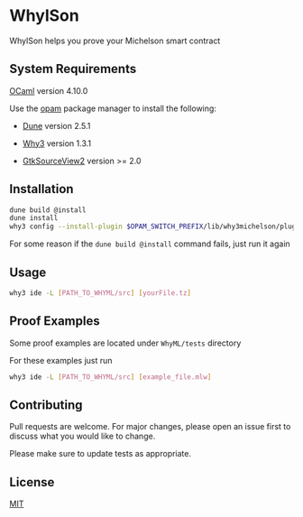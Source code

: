 # WhylSon

WhylSon helps you prove your Michelson smart contract

## System Requirements

[OCaml](https://ocaml.org/docs/install.html) version 4.10.0

Use the [opam](https://opam.ocaml.org/doc/Install.html) package manager to install the following:

- [Dune](https://github.com/ocaml/dune) version 2.5.1

- [Why3](http://why3.lri.fr/) version 1.3.1

- [GtkSourceView2](https://wiki.gnome.org/Projects/GtkSourceView) version >= 2.0

## Installation

```bash
dune build @install 
dune install
why3 config --install-plugin $OPAM_SWITCH_PREFIX/lib/why3michelson/plugins/plugin_whylson.cmxs
```
For some reason if the `dune build @install` command fails, just run it again

## Usage

```bash
why3 ide -L [PATH_TO_WHYML/src] [yourFile.tz]
```
## Proof Examples

Some proof examples are located under `WhyML/tests` directory

For these examples just run
```bash
why3 ide -L [PATH_TO_WHYML/src] [example_file.mlw]
```

## Contributing
Pull requests are welcome. For major changes, please open an issue first to discuss what you would like to change.

Please make sure to update tests as appropriate.

## License
[MIT](https://choosealicense.com/licenses/mit/)
